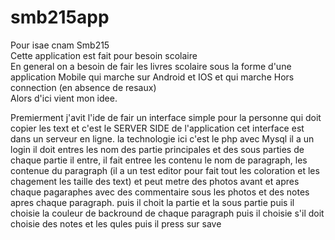 # smb215app
Pour isae cnam Smb215 <br>
Cette application est fait pour besoin scolaire <br>
En general on a besoin de fair les livres scolaire sous la forme d'une application Mobile qui marche sur Android et IOS et qui marche Hors connection (en absence de resaux) <br>
Alors d'ici vient mon idee. <br>


Premierment j'avit l'ide de fair un interface simple pour la personne qui doit copier les text et c'est le SERVER SIDE de l'application
cet interface est dans un serveur en ligne.
la technologie ici c'est le php avec Mysql
il a un login
il doit entres les nom des partie principales et des sous parties de chaque partie 
il entre, il fait entree les contenu le nom de paragraph, les contenue du paragraph (il a un test editor pour fait tout les coloration et les chagement les taille des text) et peut metre des photos avant et apres chaque pagaraphes avec des commentaire sous les photos et des notes apres chaque paragraph.
puis il choit la partie et la sous partie 
puis il choisie la couleur de backround de chaque paragraph 
puis il choisie s'il doit choisie des notes et les qules 
puis il press sur save
